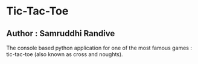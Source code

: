 # Tic-Tac-Toe

## Author : Samruddhi Randive

The console based python application for one of the most famous games : tic-tac-toe 
(also known as cross and noughts).

